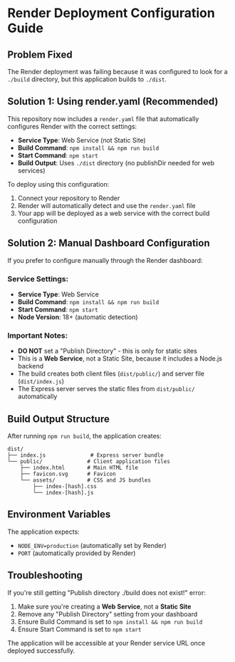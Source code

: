 # Render Deployment Configuration Guide

## Problem Fixed
The Render deployment was failing because it was configured to look for a `./build` directory, but this application builds to `./dist`.

## Solution 1: Using render.yaml (Recommended)

This repository now includes a `render.yaml` file that automatically configures Render with the correct settings:

- **Service Type**: Web Service (not Static Site)
- **Build Command**: `npm install && npm run build`
- **Start Command**: `npm start`
- **Build Output**: Uses `./dist` directory (no publishDir needed for web services)

To deploy using this configuration:
1. Connect your repository to Render
2. Render will automatically detect and use the `render.yaml` file
3. Your app will be deployed as a web service with the correct build configuration

## Solution 2: Manual Dashboard Configuration

If you prefer to configure manually through the Render dashboard:

### Service Settings:
- **Service Type**: Web Service
- **Build Command**: `npm install && npm run build`
- **Start Command**: `npm start`
- **Node Version**: 18+ (automatic detection)

### Important Notes:
- **DO NOT** set a "Publish Directory" - this is only for static sites
- This is a **Web Service**, not a Static Site, because it includes a Node.js backend
- The build creates both client files (`dist/public/`) and server file (`dist/index.js`)
- The Express server serves the static files from `dist/public/` automatically

## Build Output Structure

After running `npm run build`, the application creates:
```
dist/
├── index.js              # Express server bundle
└── public/              # Client application files
    ├── index.html       # Main HTML file
    ├── favicon.svg      # Favicon
    └── assets/          # CSS and JS bundles
        ├── index-[hash].css
        └── index-[hash].js
```

## Environment Variables

The application expects:
- `NODE_ENV=production` (automatically set by Render)
- `PORT` (automatically provided by Render)

## Troubleshooting

If you're still getting "Publish directory ./build does not exist!" error:
1. Make sure you're creating a **Web Service**, not a **Static Site**
2. Remove any "Publish Directory" setting from your dashboard
3. Ensure Build Command is set to `npm install && npm run build`
4. Ensure Start Command is set to `npm start`

The application will be accessible at your Render service URL once deployed successfully.